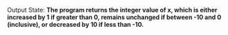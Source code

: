 Output State: **The program returns the integer value of x, which is either increased by 1 if greater than 0, remains unchanged if between -10 and 0 (inclusive), or decreased by 10 if less than -10.**